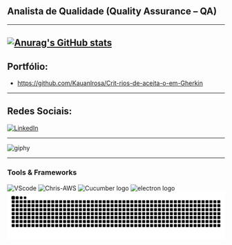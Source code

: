 ## Analista de Qualidade (Quality Assurance – QA) 
---
[![Anurag's GitHub stats](https://github-readme-stats.vercel.app/api?username=Kauanlrosa)](https://github.com/Kauanlrosa/github-readme-stats)
---
## Portfólio:
* https://github.com/Kauanlrosa/Crit-rios-de-aceita-o-em-Gherkin
---
## Redes Sociais:
[![LinkedIn](https://img.shields.io/badge/LinkedIn-0077B5?style=for-the-badge&logo=linkedin&logoColor=white)](https://www.linkedin.com/in/kauan-de-jesus-anjos-lima-da-rosa-bb0114343/)

---
![giphy](https://github.com/user-attachments/assets/e2fbfa17-fc10-4acd-b49e-a6ceb87ea914)




---

<div style="flex-basis: 48%;">
    <h3>Tools & Frameworks</h3>
    <img align="center" alt="VScode" height="30" width="40" src="https://cdn.jsdelivr.net/gh/devicons/devicon/icons/vscode/vscode-original.svg">
    <img align="center" alt="Chris-AWS" height="30" width="40" src="https://cdn.jsdelivr.net/gh/devicons/devicon/icons/git/git-original.svg">
    <img align="center" alt ="Cucumber logo" height = "40" width="35" src="https://cdn.jsdelivr.net/gh/devicons/devicon/icons/cucumber/cucumber-plain.svg"> 
  <img align ="center" alt ="electron logo" height="30" width= "40" src="https://cdn.jsdelivr.net/gh/devicons/devicon/icons/electron/electron-original.svg"

  
  


---

<img src="https://raw.githubusercontent.com/Kauanlrosa/Kauanlrosa/output/snake.svg" alt="Snake animation" />
